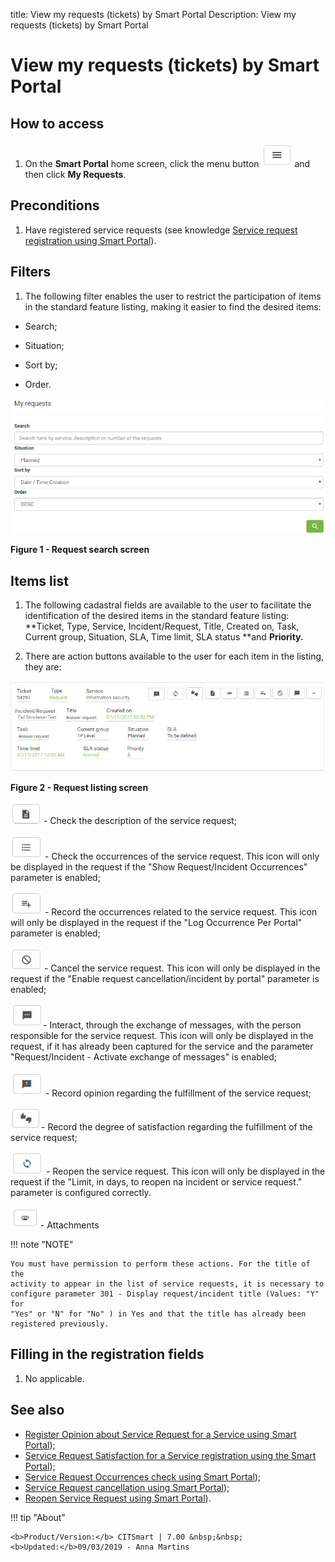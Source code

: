 title: View my requests (tickets) by Smart Portal
Description: View my requests (tickets) by Smart Portal

# View my requests (tickets) by Smart Portal

How to access
-------------

1.  On the **Smart Portal** home screen, click the menu button ![figure](images/simb-meno.white.jpg) and then
    click **My Requests**.

Preconditions
-------------

1.  Have registered service requests (see knowledge [Service request
    registration using Smart Portal][1]).

Filters
-------

1.  The following filter enables the user to restrict the participation of items
    in the standard feature listing, making it easier to find the desired items:

-   Search;

-   Situation;

-   Sort by;

-   Order.

![figure](images/visualizar.img1.jpg)

**Figure 1 - Request search screen**

Items list
----------

1.  The following cadastral fields are available to the user to facilitate the
    identification of the desired items in the standard feature listing:
    **Ticket, Type, Service, Incident/Request, Title, Created on, Task, Current
    group, Situation, SLA, Time limit, SLA status **and **Priority.**

2.  There are action buttons available to the user for each item in the listing,
    they are:

   ![figure](images/visualizar.img2.jpg)
   
   **Figure 2 - Request listing screen**

![figure](images/simb-folha.jpg) - Check the description of the service request;

![figure](images/simb-3linhas.jpg) - Check the occurrences of the service request. This icon will only be
displayed in the request if the "Show Request/Incident Occurrences"
parameter is enabled;

![figure](images/simb-plus.jpg) - Record the occurrences related to the service request. This icon will
only be displayed in the request if the "Log Occurrence Per Portal"
parameter is enabled;

![figure](images/simb-stop.jpg) - Cancel the service request. This icon will only be displayed in the
request if the "Enable request cancellation/incident by portal" parameter is
enabled;

![figure](images/simb-mens.jpg)- Interact, through the exchange of messages, with the person responsible
for the service request. This icon will only be displayed in the request, if
it has already been captured for the service and the parameter
"Request/Incident - Activate exchange of messages" is enabled;

![figure](images/simb-excla.jpg) - Record opinion regarding the fulfillment of the service request;

![figure](images/simb-2dedos.jpg)- Record the degree of satisfaction regarding the fulfillment of the
service request;

![figure](images/simb-atual.jpg) - Reopen the service request. This icon will only be displayed in the
request if the "Limit, in days, to reopen na incident or service request."
parameter is configured correctly.

![figure](images/simb-clips.jpg) - Attachments

!!! note "NOTE"

    You must have permission to perform these actions. For the title of the
    activity to appear in the list of service requests, it is necessary to
    configure parameter 301 - Display request/incident title (Values: "Y" for
    "Yes" or "N" for "No" ) in Yes and that the title has already been
    registered previously.

Filling in the registration fields
----------------------------------

1.  No applicable.

See also
--------

-   [Register Opinion about Service Request for a Service using Smart Portal][2]);
-   [Service Request Satisfaction for a Service registration using the Smart Portal][3]);
-   [Service Request Occurrences check using Smart Portal][4]);
-   [Service Request cancellation using Smart Portal][5]);
-   [Reopen Service Request using Smart Portal][6]).

!!! tip "About"

    <b>Product/Version:</b> CITSmart | 7.00 &nbsp;&nbsp;
    <b>Updated:</b>09/03/2019 - Anna Martins
    
[1]:/en-us/citsmart-platform-7/processes/portfolio-and-catalog/smart-portal/service-request.html
[2]:/en-us/citsmart-platform-7/processes/portfolio-and-catalog/smart-portal/opinion.html
[3]:/en-us/citsmart-platform-7/processes/portfolio-and-catalog/smart-portal/satisfaction.html
[4]:/en-us/citsmart-platform-7/processes/portfolio-and-catalog/smart-portal/verify-occurrences.html
[5]:/en-us/citsmart-platform-7/processes/portfolio-and-catalog/smart-portal/service-request-cancellation.html
[6]:/en-us/citsmart-platform-7/processes/portfolio-and-catalog/smart-portal/reopen.html


